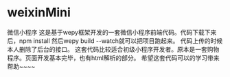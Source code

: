 # weixinMini
微信小程序
这是基于wepy框架开发的一套微信小程序前端代码。代码下载下来后，npm install 然后wepy build --watch就可以把项目跑起来。
代码上传的时候本人删除了后台的接口。
这套代码比较适合初级小程序开发者。原本是一套购物程序。页面开发基本完毕，也有html解析的部分。
希望这套代码可以的学习带来帮助~~~~
